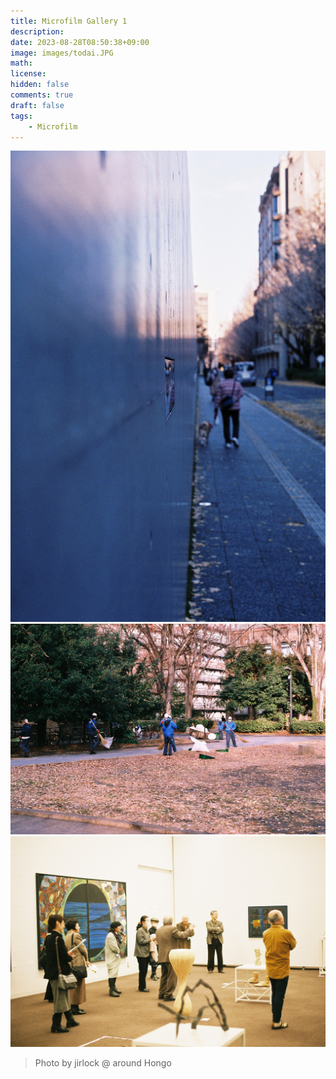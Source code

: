 ```yaml
---
title: Microfilm Gallery 1
description: 
date: 2023-08-28T08:50:38+09:00
image: images/todai.JPG
math: 
license: 
hidden: false
comments: true
draft: false
tags:
    - Microfilm
---
```


![wall](images/todai.JPG) ![people and leaves](images/todai2.JPG) ![museum](images/uenoMuseum.JPG)

> Photo by jirlock @ around Hongo